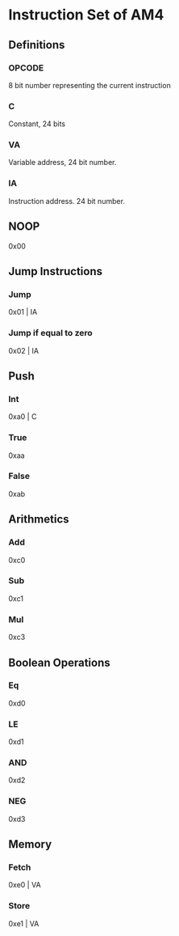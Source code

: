 # Instruction Set of AM4
## Definitions
### OPCODE
8 bit number representing the current instruction

### C
Constant, 24 bits

### VA
Variable address, 24 bit number.

### IA
Instruction address. 24 bit number.

## NOOP
0x00

## Jump Instructions
### Jump
0x01 | IA

### Jump if equal to zero
0x02 | IA

## Push
### Int
0xa0 | C

### True
0xaa

### False
0xab

## Arithmetics
### Add
0xc0

### Sub
0xc1

### Mul
0xc3

## Boolean Operations
### Eq
0xd0

### LE
0xd1

### AND
0xd2

### NEG
0xd3

## Memory
### Fetch
0xe0 | VA

### Store
0xe1 | VA
